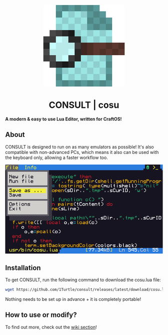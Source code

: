 <p align="center">
  <img width="260px" alt="icon" src="./icon.png">
</p>

<h1 align="center">CONSULT | cosu</h1>
<b align="center">A modern & easy to use Lua Editor, written for CraftOS!</b>

About
-----
CONSULT is designed to run on as many emulators as possible! It's also compatible with non-advanced PCs, which means it also can be used with the keyboard only, allowing a faster workflow too.  
<p align="center"> <img alt="screenshot" src="./preview.png"></p>

Installation
------------
To get CONSULT, run the following command to download the cosu.lua file:
```sh
wget https://github.com/1Turtle/consult/releases/latest/download/cosu.lua
```
Nothing needs to be set up in advance + it is completely portable!

How to use or modify?
---------------------
To find out more, check out the [wiki section](https://github.com/1Turtle/consult/wiki)!
